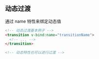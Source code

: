 
## 动态过渡
通过 name 特性来绑定动态值
```html
<!-- 动态过渡基本例子 -->
<transition v-bind:name="transitionName">
  <!-- ... -->
</transition>

<!-- 动态特性也可以进行过渡 -->
```